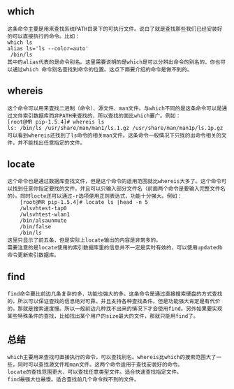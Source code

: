 ## which
    这条命令主要是用来查找系统PATH目录下的可执行文件。说白了就是查找那些我们已经安装好的可以直接执行的命令。比如：
    which ls
    alias ls='ls --color=auto'
     /bin/ls
    其中的alias代表的是命令别名。这里需要说明的是which是可以分辨出命令的别名的，你也可以通过which 命令别名查找到命令的位置。这点下面要介绍的命令是做不到的。
## whereis
    这个命令可以用来查找二进制（命令）、源文件、man文件。与which不同的是这条命令可以是通过文件索引数据库而非PATH来查找的，所以查找的面比which要广。例如：
    [root@MR pip-1.5.4]# whereis ls
    ls: /bin/ls /usr/share/man/man1/ls.1.gz /usr/share/man/man1p/ls.1p.gz
    可以看到whereis还找到了ls命令的相关man文件。这条命令一般情况下只找的出命令相关的文件，并不能找出任意指定的文件。
## locate
    这个命令也是通过数据库查找文件，但是这个命令的适用范围就比whereis大多了。这个命令可以找到任意你指定要找的文件，并且可以只输入部分文件名（前面两个命令是要输入完整文件名的）。同时locte还可以通过-r选项使用正则表达式，功能十分强大。例如：
        [root@MR pip-1.5.4]# locate ls |head -n 5
        /wlsvhtest-tap0
        /wlsvhtest-wlan1
        /bin/alsaunmute
        /bin/false
        /bin/ls
    这里只显示了前五条，但是实际上locate输出的内容是非常多的。
    需要注意的是locate使用的索引数据库里的信息并不一定是实时有效的，可以使用updatedb命令更新索引数据库。
## find
    find命令要比前边几条复杂的多，功能也强大的多。这条命令是通过直接搜索硬盘的方式查找的，所以可以保证查找的信息绝对可靠。并且支持各种查找条件。但是功能强大肯定是有代价的，那就是搜索速度慢。所以一般前边几种找不出来的情况下才会使用find。另外如果要实现某些特殊条件的查找，比如找出某个用户的size最大的文件，那就只能用find了。

##  总结
    which主要用来查找可直接执行的命令，可以查找别名。whereis比which的搜索范围大了一些，同时可以查找源文件和man文件。这两个命令适用于查找安装好的命令。
    locate的查找范围更大，可以查找任意类型文件。适合快速查找指定文件。
    find最强大也最慢。适合查找前几个命令找不到的文件。
